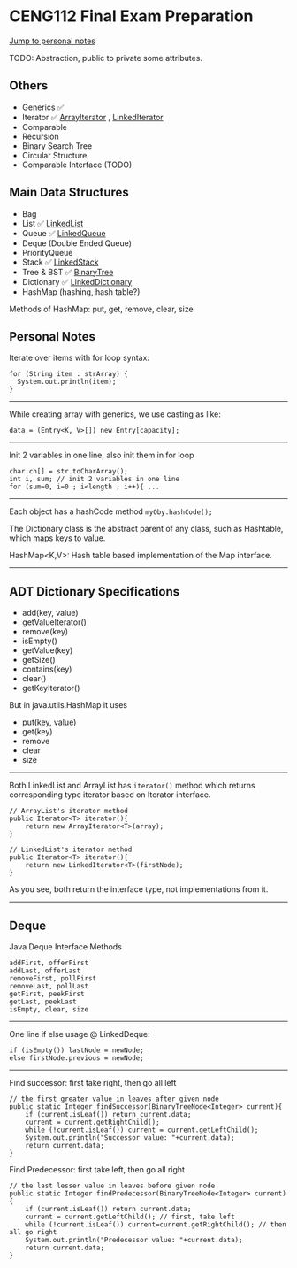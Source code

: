 # CENG112 Final Exam Preparation

[Jump to personal notes](#personal-notes)

TODO: Abstraction, public to private some attributes.

## Others
* Generics ✅
* Iterator ✅ 
[ArrayIterator](/src/datastructures/iterators/ArrayIterator.java) ,
[LinkedIterator](/src/datastructures/iterators/LinkedIterator.java)
* Comparable
* Recursion
* Binary Search Tree
* Circular Structure
* Comparable Interface (TODO)

## Main Data Structures
* Bag
* List ✅ [LinkedList](/src/datastructures/LinkedList.java)
* Queue ✅ [LinkedQueue](/src/datastructures/LinkedQueue.java)
* Deque (Double Ended Queue)
* PriorityQueue
* Stack ✅ [LinkedStack](/src/datastructures/LinkedStack.java)
* Tree & BST ✅ [BinaryTree](/src/datastructures/tree/BinaryTree.java)
* Dictionary ✅ [LinkedDictionary](/src/datastructures/dictionary/LinkedDictionary.java)
* HashMap (hashing, hash table?)

Methods of HashMap: put, get, remove, clear, size


<h2 id="personal-notes">Personal Notes</h2>

Iterate over items with for loop syntax:
```
for (String item : strArray) {
  System.out.println(item);
}
```
<hr>

While creating array with generics, we use casting as like:

`data = (Entry<K, V>[]) new Entry[capacity];`
<hr>

Init 2 variables in one line, also init them in for loop
```
char ch[] = str.toCharArray();
int i, sum; // init 2 variables in one line
for (sum=0, i=0 ; i<length ; i++){ ...
```
<hr>

Each object has a hashCode method `myOby.hashCode();`

The Dictionary class is the abstract parent of any class, 
such as Hashtable, which maps keys to value.

HashMap<K,V>: Hash table based implementation of the Map interface.

<hr>

## ADT Dictionary Specifications
* add(key, value)
* getValueIterator()
* remove(key)
* isEmpty()
* getValue(key)
* getSize()
* contains(key)
* clear()
* getKeyIterator()

But in java.utils.HashMap it uses 
* put(key, value)
* get(key)
* remove 
* clear 
* size

<hr>

Both LinkedList and ArrayList has `iterator()` method 
which returns corresponding type iterator based on 
Iterator interface.
```
// ArrayList's iterator method
public Iterator<T> iterator(){
    return new ArrayIterator<T>(array);
}

// LinkedList's iterator method
public Iterator<T> iterator(){
    return new LinkedIterator<T>(firstNode);
}
```

As you see, both return the interface type, 
not implementations from it.

<hr>

## Deque
Java Deque Interface Methods
```
addFirst, offerFirst
addLast, offerLast
removeFirst, pollFirst
removeLast, pollLast
getFirst, peekFirst
getLast, peekLast
isEmpty, clear, size
```

<hr>

One line if else usage @ LinkedDeque:
```
if (isEmpty()) lastNode = newNode;
else firstNode.previous = newNode;
```

<hr>

Find successor: first take right, then go all left
```
// the first greater value in leaves after given node
public static Integer findSuccessor(BinaryTreeNode<Integer> current){
    if (current.isLeaf()) return current.data;
    current = current.getRightChild();
    while (!current.isLeaf()) current = current.getLeftChild();
    System.out.println("Successor value: "+current.data);
    return current.data;
}
```

Find Predecessor: first take left, then go all right
```
// the last lesser value in leaves before given node
public static Integer findPredecessor(BinaryTreeNode<Integer> current){
    if (current.isLeaf()) return current.data;
    current = current.getLeftChild(); // first, take left
    while (!current.isLeaf()) current=current.getRightChild(); // then all go right
    System.out.println("Predecessor value: "+current.data);
    return current.data;
}
```